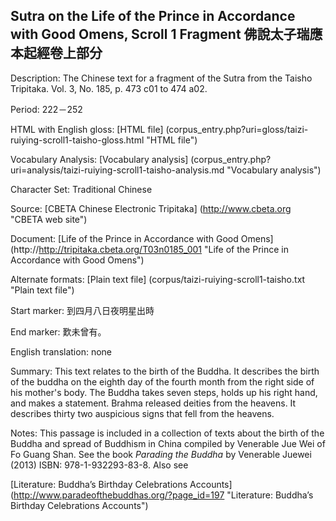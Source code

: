 ## Sutra on the Life of the Prince in Accordance with Good Omens, Scroll 1 Fragment 佛說太子瑞應本起經卷上部分

Description: The Chinese text for a fragment of the Sutra from the Taisho Tripitaka. Vol. 3, No. 185, p. 473 c01 to 474 a02.

Period: 222－252

HTML with English gloss: [HTML file] (corpus_entry.php?uri=gloss/taizi-ruiying-scroll1-taisho-gloss.html "HTML file")

Vocabulary Analysis: [Vocabulary analysis] (corpus_entry.php?uri=analysis/taizi-ruiying-scroll1-taisho-analysis.md "Vocabulary analysis")

Character Set: Traditional Chinese

Source: [CBETA Chinese Electronic Tripitaka] (http://www.cbeta.org "CBETA web site")

Document: [Life of the Prince in Accordance with Good Omens] (http://http://tripitaka.cbeta.org/T03n0185_001 "Life of the Prince in Accordance with Good Omens")

Alternate formats: [Plain text file] (corpus/taizi-ruiying-scroll1-taisho.txt "Plain text file")

Start marker: 到四月八日夜明星出時

End marker: 歎未曾有。

English translation: none

Summary: This text relates to the birth of the Buddha. It describes the birth of the buddha on the eighth day of the fourth month from the right side of his mother's body. The Buddha takes seven steps, holds up his right hand, and makes a statement. Brahma released deities from the heavens. It describes thirty two auspicious signs that fell from the heavens.

Notes: This passage is included in a collection of texts about the birth of the Buddha and spread of Buddhism in China compiled by Venerable Jue Wei of Fo Guang Shan. See the book <em>Parading the Buddha</em> by  Venerable Juewei (2013) ISBN: 978-1-932293-83-8. Also see

[Literature: Buddha’s Birthday Celebrations Accounts] (http://www.paradeofthebuddhas.org/?page_id=197 "Literature: Buddha’s Birthday Celebrations Accounts")

